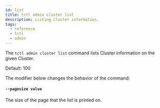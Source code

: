```yaml
---
id: list
title: tctl admin cluster list
description: Listing Cluster information.
tags:
  - reference
  - tctl
  - admin
---
```


The `tctl admin cluster list` command lists Cluster information on the given Cluster.

Default: 100

The modifier below changes the behavior of the command:

#### `--pagesize value`

The size of the page that the list is printed on.
